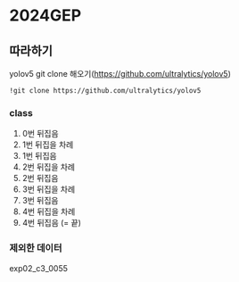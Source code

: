 # 2024GEP

## 따라하기

yolov5 git clone 해오기(https://github.com/ultralytics/yolov5)
```
!git clone https://github.com/ultralytics/yolov5
```

### class

1. 0번 뒤집음
2. 1번 뒤집을 차례
3. 1번 뒤집음
4. 2번 뒤집을 차례
5. 2번 뒤집음
6. 3번 뒤집을 차례
7. 3번 뒤집음
8. 4번 뒤집을 차례
9. 4번 뒤집음 (= 끝)

### 제외한 데이터

exp02_c3_0055
